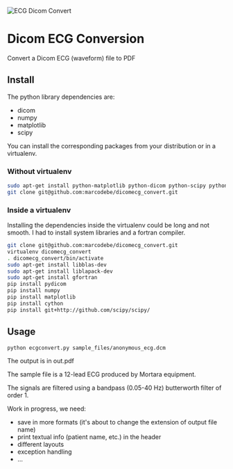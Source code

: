 [logo]: https://raw.github.com/marcodebe/dicomecg_convert/master/images/logo.png
![ECG Dicom Convert][logo]

Dicom ECG Conversion
====================
Convert a Dicom ECG (waveform) file to PDF

Install
-------
The python library dependencies are:
* dicom
* numpy
* matplotlib
* scipy

You can install the corresponding packages from your distribution or in a virtualenv.

### Without virtualenv
```bash
sudo apt-get install python-matplotlib python-dicom python-scipy python-numpy
git clone git@github.com:marcodebe/dicomecg_convert.git
```

### Inside a virtualenv

Installing the dependencies inside the virtualenv could be long and not smooth.
I had to install system libraries and a fortran compiler.

```bash
git clone git@github.com:marcodebe/dicomecg_convert.git
virtualenv dicomecg_convert
. dicomecg_convert/bin/activate
sudo apt-get install libblas-dev
sudo apt-get install liblapack-dev 
sudo apt-get install gfortran
pip install pydicom
pip install numpy
pip install matplotlib
pip install cython
pip install git+http://github.com/scipy/scipy/
```

Usage
-----
```bash
python ecgconvert.py sample_files/anonymous_ecg.dcm
```

The output is in out.pdf

The sample file is a 12-lead ECG produced by Mortara equipment.

The signals are filtered using a bandpass (0.05-40 Hz) butterworth filter of order 1.

Work in progress, we need:
 * save in more formats (it's about to change the extension of output file name)
 * print textual info (patient name, etc.) in the header
 * different layouts
 * exception handling
 * ...
